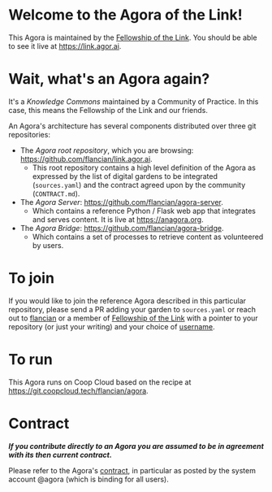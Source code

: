 # Welcome to the Agora of the Link!

This Agora is maintained by the [Fellowship of the Link](https://anagora.org/fotl). You should be able to see it live at <https://link.agor.ai>.

# Wait, what's an Agora again?

It's a *Knowledge Commons* maintained by a Community of Practice. In this case, this means the Fellowship of the Link and our friends.

An Agora's architecture has several components distributed over three git repositories:

- The *Agora root repository*, which you are browsing: <https://github.com/flancian/link.agor.ai>. 
  - This root repository contains a high level definition of the Agora as expressed by the list of digital gardens to be integrated (`sources.yaml`) and the contract agreed upon by the community (`CONTRACT.md`).
- The *Agora Server*: <https://github.com/flancian/agora-server>.
  - Which contains a reference Python / Flask web app that integrates and serves content. It is live at <https://anagora.org>.
- The *Agora Bridge*: <https://github.com/flancian/agora-bridge>.
  - Which contains a set of processes to retrieve content as volunteered by users.

# To join

If you would like to join the reference Agora described in this particular repository, please send a PR adding your garden to `sources.yaml` or reach out to [flancian](https://anagora.org/flancian) or a member of [Fellowship of the Link](https://anagora.org/fotl) with a pointer to your repository (or just your writing) and your choice of [username](https://anagora.org/users). 

# To run

This Agora runs on Coop Cloud based on the recipe at <https://git.coopcloud.tech/flancian/agora>.

# Contract
***If you contribute directly to an Agora you are assumed to be in agreement with its then current contract.*** 

Please refer to the Agora's [contract](https://link.agor.ai/contract), in particular as posted by the system account @agora (which is binding for all users).
